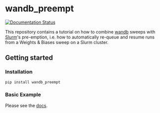 # wandb_preempt

[![Documentation Status](https://readthedocs.org/projects/wandb-preempt/badge/?version=latest)](https://wandb-preempt.readthedocs.io/en/latest/?badge=latest)

This repository contains a tutorial on how to combine [wandb](https://wandb.ai/) sweeps
with [Slurm](https://slurm.schedmd.com/)'s pre-emption, i.e. how to automatically
re-queue and resume runs from a Weights & Biases sweep on a Slurm cluster.

## Getting started

### Installation

```bash
pip install wandb_preempt
```

### Basic Example

Please see the [docs](https://wandb-preempt.readthedocs.io/en/latest/walkthrough/).
